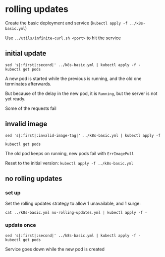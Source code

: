 # rolling updates

Create the basic deployment and service (`kubectl apply -f ../k8s-basic.yml`)

Use `../utils/infinite-curl.sh <port>` to hit the service

## initial update

```
sed 's|:first|:second|' ../k8s-basic.yml | kubectl apply -f -
kubectl get pods
```

A new pod is started while the previous is running, and the old one terminates afterwards.

But because of the delay in the new pod, it is `Running`, but the server is not yet ready.

Some of the requests fail

## invalid image

```
sed 's|:first|:invalid-image-tag|' ../k8s-basic.yml | kubectl apply -f -
kubectl get pods
```

The old pod keeps on running, new pods fail with `ErrImagePull`

Reset to the initial version: `kubectl apply -f ../k8s-basic.yml`

## no rolling updates

### set up

Set the rolling updates strategy to allow 1 unavailable, and 1 surge:

```
cat ../k8s-basic.yml no-rolling-updates.yml | kubectl apply -f -
```

### update once

```
sed 's|:first|:second|' ../k8s-basic.yml | kubectl apply -f -
kubectl get pods
```

Service goes down while the new pod is created
